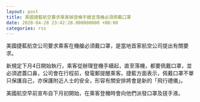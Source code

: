 ```yaml
---
layout: post
title: 美國捷藍航空要求乘客辦登機手續至落機必須佩戴口罩
date: 2020-04-28 23:42:28.000000000 +08:00
categories: rss
---
```


美國捷藍航空公司要求乘客在機艙必須戴口罩，是當地首家航空公司提出有關要求。

新規定下月4日開始執行，乘客從辦理登機手續起，直至落機，都要佩戴口罩，並必須遮蓋口鼻，公司會在行程前，發電郵提醒乘客。捷藍方面表示，佩戴口罩不單只保護自己，亦保護附近人士的安全，形容有關安排將會是新的「飛行禮儀」。

美國航空早前宣布自下月初開始，在乘客登機時會向他們派發口罩及搓手液。
